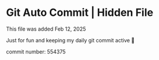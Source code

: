 # Git Auto Commit | Hidden File

This file was added Feb 12, 2025

Just for fun and keeping my daily git commit active 🤪

commit number: 554375
